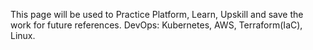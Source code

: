This page will be used to Practice Platform,
Learn, Upskill and save the work for future references.
DevOps:
Kubernetes, AWS, Terraform(IaC), Linux.
